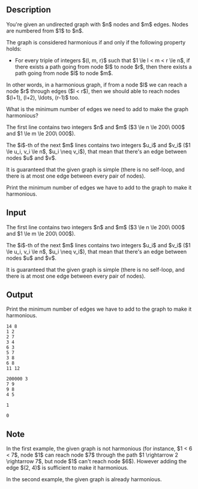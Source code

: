 ## Description

<div><p>You're given an undirected graph with $n$ nodes and $m$ edges. Nodes are numbered from $1$ to $n$.</p><p>The graph is considered <span class="tex-font-style-it">harmonious</span> if and only if the following property holds:</p><ul> <li> For every triple of integers $(l, m, r)$ such that $1 \le l &lt; m &lt; r \le n$, if there exists a <span class="tex-font-style-bf">path</span> going from node $l$ to node $r$, then there exists a <span class="tex-font-style-bf">path</span> going from node $l$ to node $m$. </li></ul><p>In other words, in a harmonious graph, if from a node $l$ we can reach a node $r$ through edges ($l &lt; r$), then we should able to reach nodes $(l+1), (l+2), \ldots, (r-1)$ too.</p><p>What is the minimum number of edges we need to add to make the graph harmonious? </p></div><div class="input-specification"><p>The first line contains two integers $n$ and $m$ ($3 \le n \le 200\ 000$ and $1 \le m \le 200\ 000$).</p><p>The $i$-th of the next $m$ lines contains two integers $u_i$ and $v_i$ ($1 \le u_i, v_i \le n$, $u_i \neq v_i$), that mean that there's an edge between nodes $u$ and $v$.</p><p>It is guaranteed that the given graph is simple (there is no self-loop, and there is at most one edge between every pair of nodes).</p></div><div class="output-specification"><p>Print the minimum number of edges we have to add to the graph to make it harmonious.</p></div>

## Input

<p>The first line contains two integers $n$ and $m$ ($3 \le n \le 200\ 000$ and $1 \le m \le 200\ 000$).</p><p>The $i$-th of the next $m$ lines contains two integers $u_i$ and $v_i$ ($1 \le u_i, v_i \le n$, $u_i \neq v_i$), that mean that there's an edge between nodes $u$ and $v$.</p><p>It is guaranteed that the given graph is simple (there is no self-loop, and there is at most one edge between every pair of nodes).</p>

## Output

<p>Print the minimum number of edges we have to add to the graph to make it harmonious.</p>





```input1
14 8
1 2
2 7
3 4
6 3
5 7
3 8
6 8
11 12
```




```input2
200000 3
7 9
9 8
4 5
```




```output1
1
```




```output2
0
```



## Note

<p>In the first example, the given graph is not harmonious (for instance, $1 &lt; 6 &lt; 7$, node $1$ can reach node $7$ through the path $1 \rightarrow 2 \rightarrow 7$, but node $1$ can't reach node $6$). However adding the edge $(2, 4)$ is sufficient to make it harmonious.</p><p>In the second example, the given graph is already harmonious.</p>
